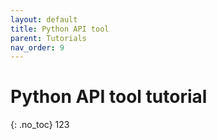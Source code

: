 ```yaml
---
layout: default
title: Python API tool
parent: Tutorials
nav_order: 9
---
```

# Python API tool tutorial
{: .no_toc}
123